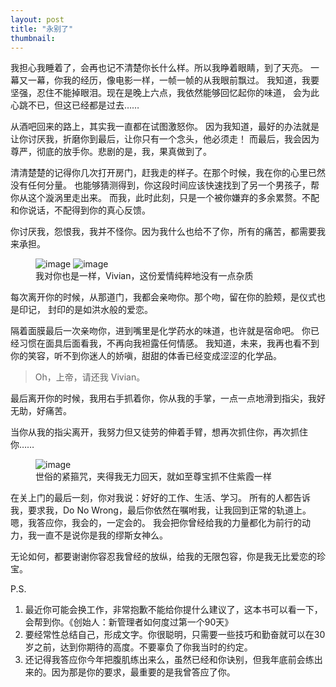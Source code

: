 ```yaml
---
layout: post
title: "永别了"
thumbnail: 
---
```


我担心我睡着了，会再也记不清楚你长什么样。所以我睁着眼睛，到了天亮。
一幕又一幕，你我的经历，像电影一样，一帧一帧的从我眼前飘过。
我知道，我要坚强，忍住不能掉眼泪。现在是晚上六点，我依然能够回忆起你的味道，
会为此心跳不已，但这已经都是过去……

从酒吧回来的路上，其实我一直都在试图激怒你。
因为我知道，最好的办法就是让你讨厌我，折磨你到最后，让你只有一个念头，他必须走！
而最后，我会因为尊严，彻底的放手你。悲剧的是，我，果真做到了。

清清楚楚的记得你几次打开房门，赶我走的样子。在那个时候，我在你的心里已然没有任何分量。
也能够猜测得到，你这段时间应该快速找到了另一个男孩子，帮你从这个漩涡里走出来。
而我，此时此刻，只是一个被你嫌弃的多余累赘。不配和你说话，不配得到你的真心反馈。

你讨厌我，怨恨我，我并不怪你。因为我什么也给不了你，所有的痛苦，都需要我来承担。

<figure>
	<img src="{{ site.baseurl }}/upload/sanqi1.jpeg" alt="image">
	<img src="{{ site.baseurl }}/upload/sanqi2.jpeg" alt="image">
	<figcaption>
		我对你也是一样，Vivian，这份爱情纯粹地没有一点杂质
	</figcaption>
</figure>

每次离开你的时候，从那道门，我都会亲吻你。那个吻，留在你的脸颊，是仪式也是印记，
封印的是如洪水般的爱恋。

隔着面膜最后一次亲吻你，进到嘴里是化学药水的味道，也许就是宿命吧。
你已经习惯在面具后面看我，不再向我袒露任何情感。
我知道，未来，我再也看不到你的笑容，听不到你迷人的娇嗔，甜甜的体香已经变成涩涩的化学品。

> Oh，上帝，请还我 Vivian。

最后离开你的时候，我用右手抓着你，你从我的手掌，一点一点地滑到指尖，我好无助，好痛苦。

当你从我的指尖离开，我努力但又徒劳的伸着手臂，想再次抓住你，再次抓住你……

<figure>
	<img src="{{ site.baseurl }}/upload/zixia.jpeg" alt="image">
	<figcaption>
		世俗的紧箍咒，夹得我无力回天，就如至尊宝抓不住紫霞一样
	</figcaption>
</figure>


在关上门的最后一刻，你对我说：好好的工作、生活、学习。
所有的人都告诉我，要求我，Do No Wrong，最后你依然在嘱咐我，让我回到正常的轨道上。
嗯，我答应你，我会的，一定会的。
我会把你曾经给我的力量都化为前行的动力，我一直不是说你是我的缪斯女神么。

无论如何，都要谢谢你容忍我曾经的放纵，给我的无限包容，你是我无比爱恋的珍宝。

P.S.

1. 最近你可能会换工作，非常抱歉不能给你提什么建议了，这本书可以看一下，会帮到你。《创始人：新管理者如何度过第一个90天》
2. 要经常性总结自己，形成文字。你很聪明，只需要一些技巧和勤奋就可以在30岁之前，达到你期待的高度。不要辜负了你我当时的约定。
2. 还记得我答应你今年把腹肌练出来么，虽然已经和你诀别，但我年底前会练出来的。因为那是你的要求，最重要的是我曾答应了你。







